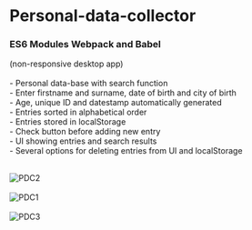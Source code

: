# <h1>Personal-data-collector</h1>
<h3>ES6 Modules Webpack and Babel</h3>
(non-responsive desktop app)<br><br>
- Personal data-base with search function<br>
- Enter firstname and surname, date of birth and city of birth<br>
- Age, unique ID and datestamp automatically generated<br>
- Entries sorted in alphabetical order<br>
- Entries stored in localStorage<br>
- Check button before adding new entry<br>
- UI showing entries and search results<br>
- Several options for deleting entries from UI and localStorage<br><br><p>
  
![PDC2](https://user-images.githubusercontent.com/38325801/119843889-3e40a680-bf08-11eb-8be1-d84c60a72f3b.png)<br><br>
![PDC1](https://user-images.githubusercontent.com/38325801/119958831-b3ad8500-bfa3-11eb-8923-b871b8290a17.png)<br><br>
![PDC3](https://user-images.githubusercontent.com/38325801/119958839-b5774880-bfa3-11eb-9bcd-5ab08b84c801.png)<br><br>

